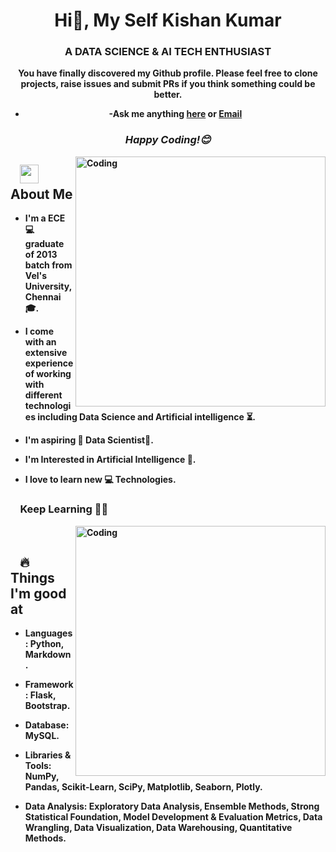<h1 align="center">  Hi👋, My Self Kishan Kumar</h1>
<h3 align="center"> A DATA SCIENCE & AI TECH ENTHUSIAST<b></h3>
<div align="center">
You have finally discovered my Github profile.
Please feel free to clone projects, raise issues and submit PRs if you think something could be better.

- -Ask me anything [here](https://github.com/connectkishan1/connectkishan1/issues/new) or [Email](connectkishan1@gmail.com)
</div>
<h3 align="center"><i>Happy Coding!😊</i></h3>


<img align="right" alt="Coding" width="400" hight="200" src="https://media.giphy.com/media/gh0RRgkTXedvF0pDc0/giphy.gif">

## &nbsp; &nbsp;<img src="https://media.giphy.com/media/WUlplcMpOCEmTGBtBW/giphy.gif" width="30"> **About Me**

- I'm a ECE 💻 graduate of 2013 batch from **Vel's University,Chennai**🎓. 

- I come with an extensive experience of working with different technologies including Data Science and Artificial intelligence ⏳. 

- I'm aspiring 🔭️ Data Scientist🚂.

- I'm  Interested in Artificial Intelligence 🤔. 

- I love to learn new 💻 **Technologies**.

### &nbsp; &nbsp; **Keep Learning** 👨‍🎓️️

<img align="right" alt="Coding" width="400" src="https://media.giphy.com/media/3bgcPpDaikspxiUHlH/giphy.gif"/>
</br>

## &nbsp; &nbsp;🔥**Things I'm good at** 

- **Languages:** Python, Markdown.

- **Framework:** Flask, Bootstrap.

- **Database:** MySQL.

- **Libraries & Tools:** NumPy, Pandas, Scikit-Learn, SciPy, Matplotlib, Seaborn, Plotly.

- **Data Analysis:** Exploratory Data Analysis, Ensemble Methods, Strong Statistical Foundation, Model Development & Evaluation Metrics, Data Wrangling, Data Visualization, Data Warehousing, Quantitative Methods.

<!--
**connectkishan1/connectkishan1** is a ✨ _special_ ✨ repository because its `README.md` (this file) appears on your GitHub profile.

Here are some ideas to get you started:

- 🔭 I’m currently working on ...
- 🌱 I’m currently learning ...
- 👯 I’m looking to collaborate on ...
- 🤔 I’m looking for help with ...
- 💬 Ask me about ...
- 📫 How to reach me: ...
- 😄 Pronouns: ...
- ⚡ Fun fact: ...
-->
